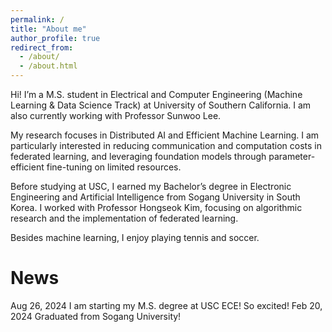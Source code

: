 ```yaml
---
permalink: /
title: "About me"
author_profile: true
redirect_from: 
  - /about/
  - /about.html
---
```


Hi! I’m a M.S. student in Electrical and Computer Engineering (Machine Learning & Data Science Track) at University of Southern California. I am also currently working with Professor Sunwoo Lee.

My research focuses in Distributed AI and Efficient Machine Learning. I am particularly interested in reducing communication and computation costs in federated learning, and leveraging foundation models through parameter-efficient fine-tuning on limited resources.

Before studying at USC, I earned my Bachelor’s degree in Electronic Engineering and Artificial Intelligence from Sogang University in South Korea. I worked with Professor Hongseok Kim, focusing on algorithmic research and the implementation of federated learning.

Besides machine learning, I enjoy playing tennis and soccer.

News
======
Aug 26, 2024    I am starting my M.S. degree at USC ECE! So excited!
Feb 20, 2024    Graduated from Sogang University!
